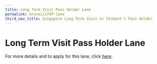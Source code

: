 ```yaml
---
title: Long Term Visit Pass Holder Lane
permalink: brunei/LTVP-lane
third_nav_title: Singapore Long Term Visit or Student's Pass Holder
---
```


# Long Term Visit Pass Holder Lane


For more details and to apply for this lane, click [here](/LTVPHL/requirements-and-process).
